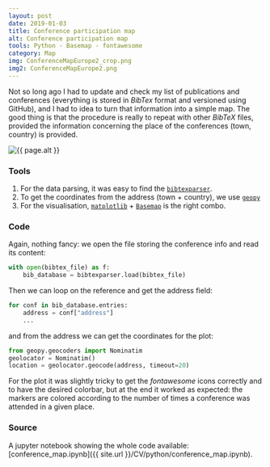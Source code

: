 ```yaml
---
layout: post
date: 2019-01-03
title: Conference participation map
alt: Conference participation map
tools: Python - Basemap - fontawesome
category: Map
img: ConferenceMapEurope2_crop.png
img2: ConferenceMapEurope2.png
---
```


Not so long ago I had to update and check my list of publications and conferences (everything is stored in *BibTex* format and versioned using GitHub), and I had to idea to turn that information into a simple map. The good thing is that the procedure is really to repeat with other *BibTeX* files, provided the information concerning the place of the conferences (town, country) is provided.

<img src="{{ site.url }}/figures/blog/{{ page.img2 }}" class="img-responsive" alt="{{ page.alt }}">

### Tools

1. For the data parsing, it was easy to find the [`bibtexparser`](https://bibtexparser.readthedocs.io/en/master/).
2. To get the coordinates from the address (town + country), we use [`geopy`](https://geopy.readthedocs.io/en/stable/)
3. For the visualisation, [`matplotlib`](http://matplotlib.org/) + [`Basemap`](https://matplotlib.org/basemap/) is the right combo.

### Code

Again, nothing fancy: we open the file storing the conference info and read its content:

```python
with open(bibtex_file) as f:
    bib_database = bibtexparser.load(bibtex_file)
```    

Then we can loop on the reference and get the address field:
```python
for conf in bib_database.entries:
    address = conf["address"]
    ...
```
and from the address we can get the coordinates for the plot:
```python
from geopy.geocoders import Nominatim
geolocator = Nominatim()
location = geolocator.geocode(address, timeout=20)
```
For the plot it was slightly tricky to get the *fontawesome* icons correctly and to have the desired colorbar, but at the end it worked as expected: the markers are colored according to the number of times a conference was attended in a given place.

### Source
A jupyter notebook showing the whole code available: [conference_map.ipynb]({{ site.url }}/CV/python/conference_map.ipynb).
